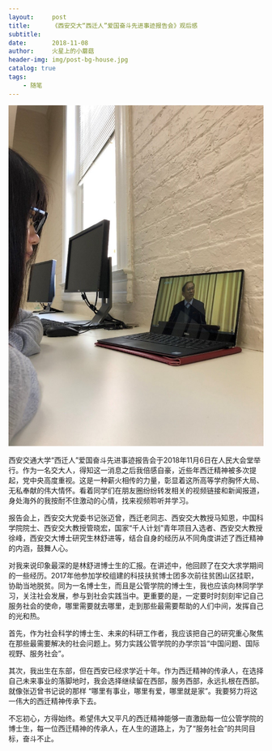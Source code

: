 ```yaml
---
layout:     post
title:      《西安交大“西迁人”爱国奋斗先进事迹报告会》观后感
subtitle:   
date:       2018-11-08
author:     火星上的小蘑菇
header-img: img/post-bg-house.jpg
catalog: true
tags:
    - 随笔
---
```


![](https://raw.githubusercontent.com/wuxiaoxiong1990/pic/master/71717971ly1g169ruurkjj20pb0xrdm5.jpg)

西安交通大学“西迁人”爱国奋斗先进事迹报告会于2018年11月6日在人民大会堂举行。作为一名交大人，得知这一消息之后我倍感自豪，近些年西迁精神被多次提起，党中央高度重视。这是一种薪火相传的力量，彰显着这所高等学府胸怀大局、无私奉献的伟大情怀。看着同学们在朋友圈纷纷转发相关的视频链接和新闻报道，身处海外的我按耐不住激动的心情，找来视频聆听并学习。

报告会上，西安交大党委书记张迈曾，西迁老同志、西安交大教授马知恩，中国科学院院士、西安交大教授管晓宏，国家“千人计划”青年项目入选者、西安交大教授徐峰，西安交大博士研究生林舒进等，结合自身的经历从不同角度讲述了西迁精神的内涵，鼓舞人心。

对我来说印象最深的是林舒进博士生的汇报。在讲述中，他回顾了在交大求学期间的一些经历。2017年他参加学校组建的科技扶贫博士团多次前往贫困山区挂职，协助当地脱贫。同为一名博士生，而且是公管学院的博士生，我也应该向林同学学习，关注社会发展，参与到社会实践当中。更重要的是，一定要时时刻刻牢记自己服务社会的使命，哪里需要就去哪里，走到那些最需要帮助的人们中间，发挥自己的光和热。

首先，作为社会科学的博士生、未来的科研工作者，我应该把自己的研究重心聚焦在那些最需要解决的社会问题上。努力实践公管学院的办学宗旨“中国问题、国际视野、服务社会”。

其次，我出生在东部，但在西安已经求学近十年。作为西迁精神的传承人，在选择自己未来事业的落脚地时，我会选择继续留在西部，服务西部，永远扎根在西部。就像张迈曾书记说的那样 “哪里有事业，哪里有爱，哪里就是家”。我要努力将这一伟大的西迁精神传承下去。

不忘初心，方得始终。希望伟大又平凡的西迁精神能够一直激励每一位公管学院的博士生，每一位西迁精神的传承人，在人生的道路上，为了“服务社会”的共同目标，奋斗不止。